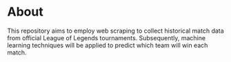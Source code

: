 # About
This repository aims to employ web scraping to collect historical match data from official League of Legends tournaments. Subsequently, machine learning techniques will be applied to predict which team will win each match.
